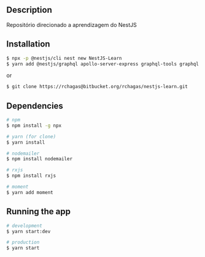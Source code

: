 ## Description

Repositório direcionado a aprendizagem do NestJS

## Installation

```bash
$ npx -p @nestjs/cli nest new NestJS-Learn
$ yarn add @nestjs/graphql apollo-server-express graphql-tools graphql
```

or

```bash
$ git clone https://rchagas@bitbucket.org/rchagas/nestjs-learn.git
```

## Dependencies

```bash
# npm
$ npm install -g npx

# yarn (for clone)
$ yarn install

# nodemailer
$ npm install nodemailer

# rxjs
$ npm install rxjs

# moment
$ yarn add moment
```

## Running the app

```bash
# development
$ yarn start:dev

# production
$ yarn start
```
